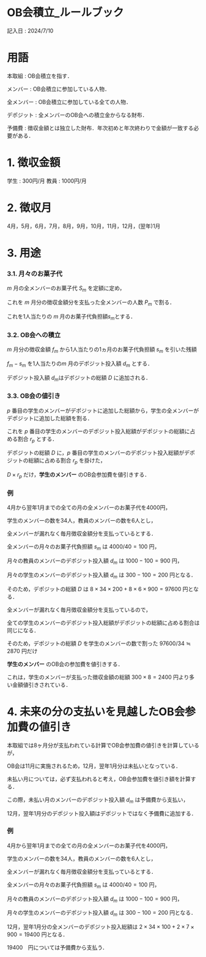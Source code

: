# OB会積立_ルールブック
記入日 : 2024/7/10

# 用語
本取組 : OB会積立を指す．

メンバー : OB会積立に参加している人物．

全メンバー : OB会積立に参加している全ての人物．

デポジット : 全メンバーのOB会への積立金からなる財布．

予備費 : 徴収金額とは独立した財布．年次初めと年次終わりで金額が一致する必要がある．

# 1. 徴収金額
学生 : 300円/月
教員 : 1000円/月

# 2. 徴収月
4月，5月，6月，7月，8月，9月，10月，11月，12月，(翌年)1月

# 3. 用途
### 3.1. 月々のお菓子代
$` m `$ 月の全メンバーのお菓子代 $` S_m `$ を定額に定め，

これを $` m `$ 月分の徴収金額分を支払った全メンバーの人数 $` P_m `$ で割る．

これを1人当たりの $`m`$ 月のお菓子代負担額$` s_m `$とする．

### 3.2. OB会への積立
$` m`$ 月分の徴収金額 $` f_m `$ から1人当たりの1ヵ月のお菓子代負担額 $` s_m `$ を引いた残額

$` f_m - s_m `$ を1人当たりの$`m`$ 月のデポジット投入額 $` d_m `$ とする．

デポジット投入額 $` d_m `$はデポジットの総額 $` D `$ に追加される．

### 3.3. OB会の値引き
$` p `$ 番目の学生のメンバーがデポジットに追加した総額から，学生の全メンバーがデポジットに追加した総額を割る．

これを $` p `$ 番目の学生のメンバーのデポジット投入総額がデポジットの総額に占める割合 $` r_p `$ とする．

デポジットの総額 $` D `$ に，$` p `$ 番目の学生のメンバーのデポジット投入総額がデポジットの総額に占める割合 $` r_p `$ を掛けた，

$` D \times r_p `$ だけ，**学生のメンバー** のOB会参加費を値引きする．

### 例
4月から翌年1月までの全ての月の全メンバーのお菓子代を4000円，

学生のメンバーの数を34人，教員のメンバーの数を6人とし，

全メンバーが漏れなく毎月徴収金額分を支払っているとする．

全メンバーの月々のお菓子代負担額 $` s_m `$ は $` 4000 / 40 = 100 `$ 円，

月々の教員のメンバーのデポジット投入額 $` d_m `$ は $` 1000 - 100 = 900 `$ 円，

月々の学生のメンバーのデポジット投入額 $` d_m `$ は $` 300 - 100 = 200 `$ 円となる．

そのため，デポジットの総額 $` D `$ は $` 8 \times 34 \times 200 + 8 \times 6 \times 900 = 97600 `$ 円となる．

全メンバーが漏れなく毎月徴収金額分を支払っているので，

全ての学生のメンバーのデポジット投入総額がデポジットの総額に占める割合は同じになる．

そのため，デポジットの総額 $` D `$ を学生のメンバーの数で割った $` 97600 / 34 \fallingdotseq 2870 `$ 円だけ

**学生のメンバー** のOB会の参加費を値引きする．

これは，学生のメンバーが支払った徴収金額の総額 $` 300 \times 8 = 2400 `$ 円より多い金額値引きされている．

# 4. 未来の分の支払いを見越したOB会参加費の値引き
本取組では8ヶ月分が支払われている計算でOB会参加費の値引きを計算しているが，

OB会は11月に実施されるため，12月，翌年1月分は未払いとなっている．

未払い月については，必ず支払われると考え，OB会参加費を値引き額を計算する．

この際，未払い月のメンバーのデポジット投入額 $` d_m `$ は予備費から支払い，

12月，翌年1月分のデポジット投入額はデポジットではなく予備費に追加する．

### 例

4月から翌年1月までの全ての月の全メンバーのお菓子代を4000円，

学生のメンバーの数を34人，教員のメンバーの数を6人とし，

全メンバーが漏れなく毎月徴収金額分を支払っているとする．

全メンバーの月々のお菓子代負担額 $` s_m `$ は $` 4000 / 40 = 100 `$ 円，

月々の教員のメンバーのデポジット投入額 $` d_m `$ は $` 1000 - 100 = 900 `$ 円，

月々の学生のメンバーのデポジット投入額 $` d_m `$ は $` 300 - 100 = 200 `$ 円となる．

12月，翌年1月分の全メンバーのデポジット投入総額は $` 2 \times 34 \times 100 + 2 \times 7 \times 900 = 19400 `$ 円となる．

$` 19400 `$　円については予備費から支払う．
